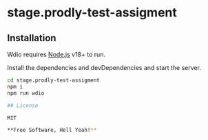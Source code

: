 # stage.prodly-test-assigment

## Installation

Wdio requires [Node.js](https://nodejs.org/) v18+ to run.

Install the dependencies and devDependencies and start the server.

```sh
cd stage.prodly-test-assigment
npm i
npm run wdio

## License

MIT

**Free Software, Hell Yeah!**
```
